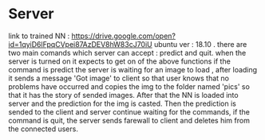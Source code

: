 # Server
link to trained NN : https://drive.google.com/open?id=1qyiD6lFpqCVpei87AzDEV8hW83cJ70iU
ubuntu ver : 18.10 .
there are two main comands which server can accept : predict and quit.
when the server is turned on it expects to get on of the above functions
if the command is predict the server is waiting for an image to load , after loading it sends a message 'Got image' to client so that user knows that no problems have occurred and copies the img to the folder named 'pics' so that it has the story of sended images. After that the NN is loaded into server and the prediction for the img is casted. Then the prediction is sended to the client and server continue waiting for the commands,
if the command is quit, the server sends farewall to client and deletes him from the connected users.
